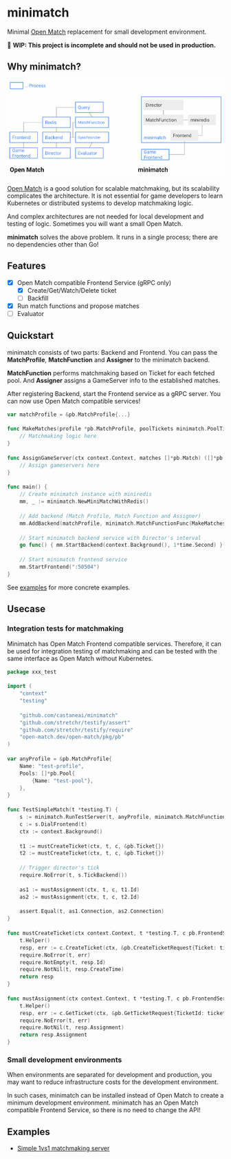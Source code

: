 # minimatch
Minimal [Open Match](https://open-match.dev/) replacement for small development environment.

🚧 **WIP: This project is incomplete and should not be used in production.**

## Why minimatch?

![](./overview.png)

[Open Match](https://open-match.dev/) is a good solution for scalable matchmaking, but its scalability complicates the architecture.
It is not essential for game developers to learn Kubernetes or distributed systems to develop matchmaking logic.

And complex architectures are not needed for local development and testing of logic. Sometimes you will want a small Open Match.

**minimatch** solves the above problem.
It runs in a single process; there are no dependencies other than Go!

## Features

- [x] Open Match compatible Frontend Service (gRPC only)
  - [x] Create/Get/Watch/Delete ticket
  - [ ] Backfill
- [x] Run match functions and propose matches
- [ ] Evaluator

## Quickstart

minimatch consists of two parts: Backend and Frontend.
You can pass the **MatchProfile**,
**MatchFunction** and **Assigner** to the minimatch backend.

**MatchFunction** performs matchmaking based on Ticket for each fetched pool.
And **Assigner** assigns a GameServer info to the established matches.

After registering Backend, start the Frontend service as a gRPC server.
You can now use Open Match compatible services!

```go
var matchProfile = &pb.MatchProfile{...}

func MakeMatches(profile *pb.MatchProfile, poolTickets minimatch.PoolTickets) ([]*pb.Match, error) {
	// Matchmaking logic here
}

func AssignGameServer(ctx context.Context, matches []*pb.Match) ([]*pb.AssignmentGroup, error) {
	// Assign gameservers here
}

func main() {
    // Create minimatch instance with miniredis
    mm, _ := minimatch.NewMiniMatchWithRedis()

    // Add backend (Match Profile, Match Function and Assigner)
    mm.AddBackend(matchProfile, minimatch.MatchFunctionFunc(MakeMatches), minimatch.AssignerFunc(AssignGameServer))

    // Start minimatch backend service with Director's interval
    go func() { mm.StartBackend(context.Background(), 1*time.Second) }()

    // Start minimatch frontend service
    mm.StartFrontend(":50504")
}
```

See [examples](./examples) for more concrete examples.

## Usecase

### Integration tests for matchmaking

Minimatch has Open Match Frontend compatible services.
Therefore, it can be used for integration testing of matchmaking and 
can be tested with the same interface as Open Match without Kubernetes.

```go
package xxx_test

import (
	"context"
	"testing"
  
	"github.com/castaneai/minimatch"
	"github.com/stretchr/testify/assert"
	"github.com/stretchr/testify/require"
	"open-match.dev/open-match/pkg/pb"
)

var anyProfile = &pb.MatchProfile{
	Name: "test-profile",
	Pools: []*pb.Pool{
		{Name: "test-pool"},
	},
}

func TestSimpleMatch(t *testing.T) {
	s := minimatch.RunTestServer(t, anyProfile, minimatch.MatchFunctionFunc(MakeMatches), minimatch.AssignerFunc(AssignGameServer))
	c := s.DialFrontend(t)
	ctx := context.Background()

	t1 := mustCreateTicket(ctx, t, c, &pb.Ticket{})
	t2 := mustCreateTicket(ctx, t, c, &pb.Ticket{})

	// Trigger director's tick
	require.NoError(t, s.TickBackend())

	as1 := mustAssignment(ctx, t, c, t1.Id)
	as2 := mustAssignment(ctx, t, c, t2.Id)

	assert.Equal(t, as1.Connection, as2.Connection)
}

func mustCreateTicket(ctx context.Context, t *testing.T, c pb.FrontendServiceClient, ticket *pb.Ticket) *pb.Ticket {
	t.Helper()
	resp, err := c.CreateTicket(ctx, &pb.CreateTicketRequest{Ticket: ticket})
	require.NoError(t, err)
	require.NotEmpty(t, resp.Id)
	require.NotNil(t, resp.CreateTime)
	return resp
}

func mustAssignment(ctx context.Context, t *testing.T, c pb.FrontendServiceClient, ticketID string) *pb.Assignment {
	t.Helper()
	resp, err := c.GetTicket(ctx, &pb.GetTicketRequest{TicketId: ticketID})
	require.NoError(t, err)
	require.NotNil(t, resp.Assignment)
	return resp.Assignment
}
```

### Small development environments

When environments are separated for development and production,
you may want to reduce infrastructure costs for the development environment.

In such cases, minimatch can be installed instead of Open Match to create a minimum development environment.
minimatch has an Open Match compatible Frontend Service, so there is no need to change the API!


## Examples

- [Simple 1vs1 matchmaking server](./examples/simple1vs1/simple1vs1.go)
